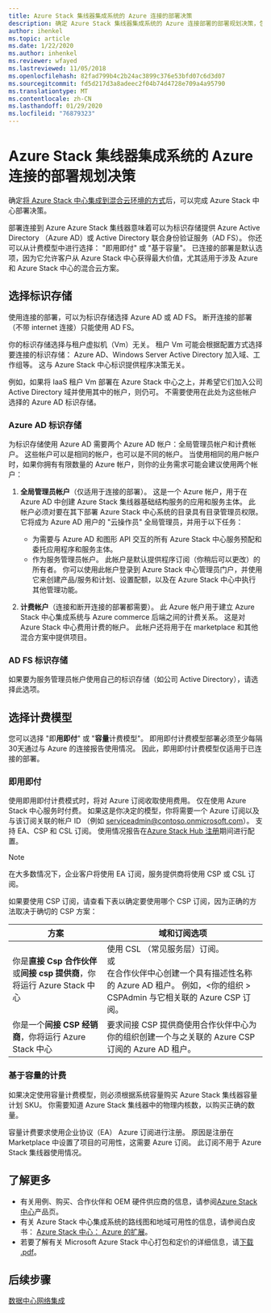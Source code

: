 ```yaml
---
title: Azure Stack 集线器集成系统的 Azure 连接的部署决策
description: 确定 Azure Stack 集线器集成系统的 Azure 连接部署的部署规划决策，包括计费和标识。
author: ihenkel
ms.topic: article
ms.date: 1/22/2020
ms.author: inhenkel
ms.reviewer: wfayed
ms.lastreviewed: 11/05/2018
ms.openlocfilehash: 82fad799b4c2b24ac3899c376e53bfd07c6d3d07
ms.sourcegitcommit: fd5d217d3a8adeec2f04b74d4728e709a4a95790
ms.translationtype: MT
ms.contentlocale: zh-CN
ms.lasthandoff: 01/29/2020
ms.locfileid: "76879323"
---
```

# <a name="azure-connected-deployment-planning-decisions-for-azure-stack-hub-integrated-systems"></a>Azure Stack 集线器集成系统的 Azure 连接的部署规划决策
确定[将 Azure Stack 中心集成到混合云环境的方式](azure-stack-connection-models.md)后，可以完成 Azure Stack 中心部署决策。

部署连接到 Azure Azure Stack 集线器意味着可以为标识存储提供 Azure Active Directory （Azure AD）或 Active Directory 联合身份验证服务（AD FS）。 你还可以从计费模型中进行选择： "即用即付" 或 "基于容量"。 已连接的部署是默认选项，因为它允许客户从 Azure Stack 中心获得最大价值，尤其适用于涉及 Azure 和 Azure Stack 中心的混合云方案。

## <a name="choose-an-identity-store"></a>选择标识存储
使用连接的部署，可以为标识存储选择 Azure AD 或 AD FS。 断开连接的部署（不带 internet 连接）只能使用 AD FS。

你的标识存储选择与租户虚拟机（Vm）无关。 租户 Vm 可能会根据配置方式选择要连接的标识存储： Azure AD、Windows Server Active Directory 加入域、工作组等。 这与 Azure Stack 中心标识提供程序决策无关。

例如，如果将 IaaS 租户 Vm 部署在 Azure Stack 中心之上，并希望它们加入公司 Active Directory 域并使用其中的帐户，则仍可。 不需要使用在此处为这些帐户选择的 Azure AD 标识存储。

### <a name="azure-ad-identity-store"></a>Azure AD 标识存储
为标识存储使用 Azure AD 需要两个 Azure AD 帐户：全局管理员帐户和计费帐户。 这些帐户可以是相同的帐户，也可以是不同的帐户。 当使用相同的用户帐户时，如果你拥有有限数量的 Azure 帐户，则你的业务需求可能会建议使用两个帐户：

1. **全局管理员帐户**（仅适用于连接的部署）。 这是一个 Azure 帐户，用于在 Azure AD 中创建 Azure Stack 集线器基础结构服务的应用和服务主体。 此帐户必须对要在其下部署 Azure Stack 中心系统的目录具有目录管理员权限。 它将成为 Azure AD 用户的 "云操作员" 全局管理员，并用于以下任务：

    - 为需要与 Azure AD 和图形 API 交互的所有 Azure Stack 中心服务预配和委托应用程序和服务主体。
    - 作为服务管理员帐户。 此帐户是默认提供程序订阅（你稍后可以更改）的所有者。 你可以使用此帐户登录到 Azure Stack 中心管理员门户，并使用它来创建产品/服务和计划、设置配额，以及在 Azure Stack 中心中执行其他管理功能。

2. **计费帐户**（连接和断开连接的部署都需要）。 此 Azure 帐户用于建立 Azure Stack 中心集成系统与 Azure commerce 后端之间的计费关系。 这是对 Azure Stack 中心费用计费的帐户。 此帐户还将用于在 marketplace 和其他混合方案中提供项目。

### <a name="ad-fs-identity-store"></a>AD FS 标识存储
如果要为服务管理员帐户使用自己的标识存储（如公司 Active Directory），请选择此选项。  

## <a name="choose-a-billing-model"></a>选择计费模型
您可以选择 "即**用即付**" 或 "**容量**计费模型"。 即用即付计费模型部署必须至少每隔30天通过与 Azure 的连接报告使用情况。 因此，即用即付计费模型仅适用于已连接的部署。  

### <a name="pay-as-you-use"></a>即用即付
使用即用即付计费模式时，将对 Azure 订阅收取使用费用。 仅在使用 Azure Stack 中心服务时付费。 如果这是你决定的模型，你将需要一个 Azure 订阅以及与该订阅关联的帐户 ID （例如 serviceadmin@contoso.onmicrosoft.com）。 支持 EA、CSP 和 CSL 订阅。 使用情况报告在[Azure Stack Hub 注册](azure-stack-registration.md)期间进行配置。

> [!NOTE]
> 在大多数情况下，企业客户将使用 EA 订阅，服务提供商将使用 CSP 或 CSL 订阅。

如果要使用 CSP 订阅，请查看下表以确定要使用哪个 CSP 订阅，因为正确的方法取决于确切的 CSP 方案：

|方案|域和订阅选项|
|-----|-----|
|你是**直接 Csp 合作伙伴**或**间接 csp 提供商**，你将运行 Azure Stack 中心|使用 CSL （常见服务层）订阅。<br>     或<br>在合作伙伴中心创建一个具有描述性名称的 Azure AD 租户。 例如，&lt;你的组织 > CSPAdmin 与它相关联的 Azure CSP 订阅。|
|你是一个**间接 CSP 经销商**，你将运行 Azure Stack 中心|要求间接 CSP 提供商使用合作伙伴中心为你的组织创建一个与之关联的 Azure CSP 订阅的 Azure AD 租户。|

### <a name="capacity-based-billing"></a>基于容量的计费
如果决定使用容量计费模型，则必须根据系统容量购买 Azure Stack 集线器容量计划 SKU。 你需要知道 Azure Stack 集线器中的物理内核数，以购买正确的数量。

容量计费要求使用企业协议（EA） Azure 订阅进行注册。 原因是注册在 Marketplace 中设置了项目的可用性，这需要 Azure 订阅。 此订阅不用于 Azure Stack 集线器使用情况。

## <a name="learn-more"></a>了解更多
- 有关用例、购买、合作伙伴和 OEM 硬件供应商的信息，请参阅[Azure Stack 中心](https://azure.microsoft.com/overview/azure-stack/)产品页。
- 有关 Azure Stack 中心集成系统的路线图和地域可用性的信息，请参阅白皮书： [Azure Stack 中心： Azure 的扩展](https://azure.microsoft.com/resources/azure-stack-an-extension-of-azure/)。 
- 若要了解有关 Microsoft Azure Stack 中心打包和定价的详细信息，请[下载 .pdf](https://azure.microsoft.com/mediahandler/files/resourcefiles/5bc3f30c-cd57-4513-989e-056325eb95e1/Azure-Stack-packaging-and-pricing-datasheet.pdf)。 

## <a name="next-steps"></a>后续步骤
[数据中心网络集成](azure-stack-network.md)